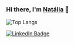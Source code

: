 ### Hi there, I'm [Natália](https://nataliakist.github.io/) 👋

![Top Langs](https://github-readme-stats.vercel.app/api/top-langs/?username=nataliakist&layout=compact&theme=dark)

[![LinkedIn Badge](https://img.shields.io/badge/-LinkedIn-blue?style=flat-square&logo=Linkedin&logoColor=white&link=https://www.linkedin.com/in/natalialkist/)](https://www.linkedin.com/in/natalialkist/)


<!--
**nataliakist/nataliakist** is a ✨ _special_ ✨ repository because its `README.md` (this file) appears on your GitHub profile.

Here are some ideas to get you started:

- 🔭 I’m currently working on ...
- 🌱 I’m currently learning ...
- 👯 I’m looking to collaborate on ...
- 🤔 I’m looking for help with ...
- 💬 Ask me about ...
- 📫 How to reach me: ...
- 😄 Pronouns: ...
- ⚡ Fun fact: ...
-->
